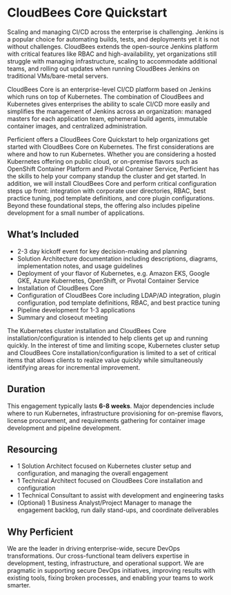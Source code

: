 # CloudBees Core Quickstart
Scaling and managing CI/CD across the enterprise is challenging. Jenkins is a popular choice for automating builds, tests, and deployments yet it is not without challenges. CloudBees extends the open-source Jenkins platform with critical features like RBAC and high-availability, yet organizations still struggle with managing infrastructure, scaling to accommodate additional teams, and rolling out updates when running CloudBees Jenkins on traditional VMs/bare-metal servers.

CloudBees Core is an enterprise-level CI/CD platform based on Jenkins which runs on top of Kubernetes. The combination of CloudBees and Kubernetes gives enterprises the ability to scale CI/CD more easily and simplifies the management of Jenkins across an organization: managed masters for each application team, ephemeral build agents, immutable container images, and centralized administration.

Perficient offers a CloudBees Core Quickstart to help organizations get started with CloudBees Core on Kubernetes. The first considerations are where and how to run Kubernetes. Whether you are considering a hosted Kubernetes offering on public cloud, or on-premise flavors such as OpenShift Container Platform and Pivotal Container Service, Perficient has the skills to help your company standup the cluster and get started. In addition, we will install CloudBees Core and perform critical configuration steps up front: integration with corporate user directories, RBAC, best practice tuning, pod template definitions, and core plugin configurations. Beyond these foundational steps, the offering also includes pipeline development for a small number of applications.

## What’s Included
- 2-3 day kickoff event for key decision-making and planning
- Solution Architecture documentation including descriptions, diagrams, implementation notes, and usage guidelines
- Deployment of your flavor of Kubernetes, e.g. Amazon EKS, Google GKE, Azure Kubernetes, OpenShift, or Pivotal Container Service
- Installation of CloudBees Core
- Configuration of CloudBees Core including LDAP/AD integration, plugin configuration, pod template definitions, RBAC, and best practice tuning
- Pipeline development for 1-3 applications
- Summary and closeout meeting

The Kubernetes cluster installation and CloudBees Core installation/configuration is intended to help clients get up and running quickly. In the interest of time and limiting scope, Kubernetes cluster setup and CloudBees Core installation/configuration is limited to a set of critical items that allows clients to realize value quickly while simultaneously identifying areas for incremental improvement.

## Duration
This engagement typically lasts **6-8 weeks**. Major dependencies include where to run Kubernetes, infrastructure provisioning for on-premise flavors, license procurement, and requirements gathering for container image development and pipeline development.

## Resourcing
- 1 Solution Architect focused on Kubernetes cluster setup and configuration, and managing the overall engagement
- 1 Technical Architect focused on CloudBees Core installation and configuration
- 1 Technical Consultant to assist with development and engineering tasks
- (Optional) 1 Business Analyst/Project Manager to manage the engagement backlog, run daily stand-ups, and coordinate deliverables

## Why Perficient
We are the leader in driving enterprise-wide, secure DevOps transformations. Our cross-functional team delivers expertise in development, testing, infrastructure, and operational support. We are pragmatic in supporting secure DevOps initiatives, improving results with existing tools, fixing broken processes, and enabling your teams to work smarter. 